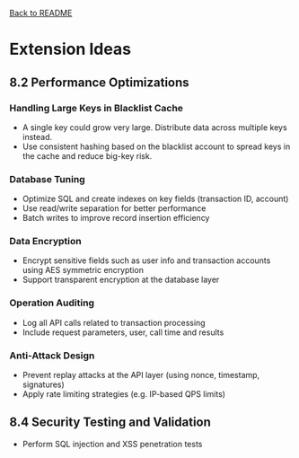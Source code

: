 [Back to README](../README.md)

# Extension Ideas

## 8.2 Performance Optimizations

### Handling Large Keys in Blacklist Cache

- A single key could grow very large. Distribute data across multiple keys instead.
- Use consistent hashing based on the blacklist account to spread keys in the cache and reduce big-key risk.

### Database Tuning

- Optimize SQL and create indexes on key fields (transaction ID, account)
- Use read/write separation for better performance
- Batch writes to improve record insertion efficiency

### Data Encryption

- Encrypt sensitive fields such as user info and transaction accounts using AES symmetric encryption
- Support transparent encryption at the database layer

### Operation Auditing

- Log all API calls related to transaction processing
- Include request parameters, user, call time and results

### Anti-Attack Design

- Prevent replay attacks at the API layer (using nonce, timestamp, signatures)
- Apply rate limiting strategies (e.g. IP-based QPS limits)

## 8.4 Security Testing and Validation

- Perform SQL injection and XSS penetration tests
